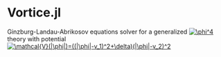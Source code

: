 # Vortice.jl
Ginzburg-Landau-Abrikosov equations solver for a generalized <a href="https://www.codecogs.com/eqnedit.php?latex=\phi^4" target="_blank"><img src="https://latex.codecogs.com/gif.latex?\phi^4" title="\phi^4" /></a> theory with potential <a href="https://www.codecogs.com/eqnedit.php?latex=\mathcal{V}(|\phi|)=((|\phi|-v_1)^2&plus;\delta)(|\phi|-v_2)^2" target="_blank"><img src="https://latex.codecogs.com/gif.latex?\mathcal{V}(|\phi|)=((|\phi|-v_1)^2&plus;\delta)(|\phi|-v_2)^2" title="\mathcal{V}(|\phi|)=((|\phi|-v_1)^2+\delta)(|\phi|-v_2)^2" /></a>

